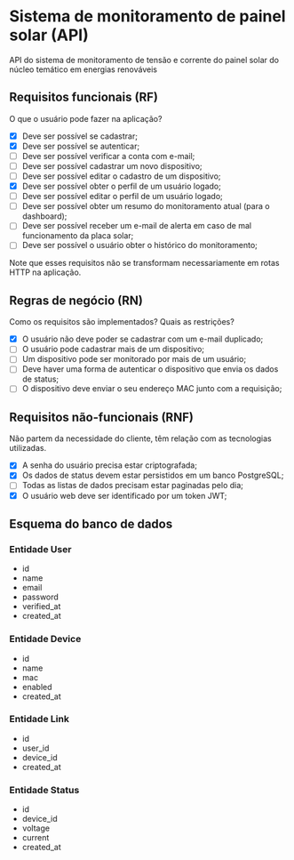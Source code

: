 # Sistema de monitoramento de painel solar (API)

API do sistema de monitoramento de tensão e corrente do painel solar do núcleo temático em energias renováveis

## Requisitos funcionais (RF)

O que o usuário pode fazer na aplicação?

- [x] Deve ser possível se cadastrar;
- [x] Deve ser possível se autenticar;
- [ ] Deve ser possível verificar a conta com e-mail;
- [ ] Deve ser possível cadastrar um novo dispositivo;
- [ ] Deve ser possível editar o cadastro de um dispositivo;
- [x] Deve ser possível obter o perfil de um usuário logado;
- [ ] Deve ser possível editar o perfil de um usuário logado;
- [ ] Deve ser possível obter um resumo do monitoramento atual (para o dashboard);
- [ ] Deve ser possível receber um e-mail de alerta em caso de mal funcionamento da placa solar;
- [ ] Deve ser possível o usuário obter o histórico do monitoramento;

Note que esses requisitos não se transformam necessariamente em rotas HTTP na aplicação.

## Regras de negócio (RN)

Como os requisitos são implementados? Quais as restrições?

- [x] O usuário não deve poder se cadastrar com um e-mail duplicado;
- [ ] O usuário pode cadastrar mais de um dispositivo;
- [ ] Um dispositivo pode ser monitorado por mais de um usuário;
- [ ] Deve haver uma forma de autenticar o dispositivo que envia os dados de status;
- [ ] O dispositivo deve enviar o seu endereço MAC junto com a requisição;

## Requisitos não-funcionais (RNF)

Não partem da necessidade do cliente, têm relação com as tecnologias utilizadas.

- [x] A senha do usuário precisa estar criptografada;
- [x] Os dados de status devem estar persistidos em um banco PostgreSQL;
- [ ] Todas as listas de dados precisam estar paginadas pelo dia;
- [x] O usuário web deve ser identificado por um token JWT;

## Esquema do banco de dados

### Entidade User
- id
- name
- email
- password
- verified_at
- created_at

### Entidade Device
- id
- name
- mac
- enabled
- created_at

### Entidade Link
- id
- user_id
- device_id
- created_at

### Entidade Status
- id
- device_id
- voltage
- current
- created_at
